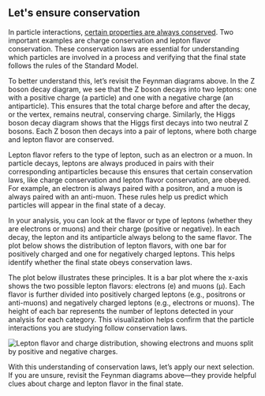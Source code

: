 ## Let's ensure conservation
In particle interactions, [certain properties are always conserved](https://cds.cern.ch/record/2759491/files/Conservation%20Laws%20-%20ATLAS%20Physics%20Cheat%20Sheet.pdf). Two important examples are charge conservation and lepton flavor conservation. These conservation laws are essential for understanding which particles are involved in a process and verifying that the final state follows the rules of the Standard Model.

To better understand this, let’s revisit the Feynman diagrams above. In the Z boson decay diagram, we see that the Z boson decays into two leptons: one with a positive charge (a particle) and one with a negative charge (an antiparticle). This ensures that the total charge before and after the decay, or the vertex, remains neutral, conserving charge. Similarly, the Higgs boson decay diagram shows that the Higgs first decays into two neutral Z bosons. Each Z boson then decays into a pair of leptons, where both charge and lepton flavor are conserved.

Lepton flavor refers to the type of lepton, such as an electron or a muon. In particle decays, leptons are always produced in pairs with their corresponding antiparticles because this ensures that certain conservation laws, like charge conservation and lepton flavor conservation, are obeyed. For example, an electron is always paired with a positron, and a muon is always paired with an anti-muon. These rules help us predict which particles will appear in the final state of a decay.

In your analysis, you can look at the flavor or type of leptons (whether they are electrons or muons) and their charge (positive or negative). In each decay, the lepton and its antiparticle always belong to the same flavor. The plot below shows the distribution of lepton flavors, with one bar for positively charged and one for negatively charged leptons. This helps identify whether the final state obeys conservation laws.

The plot below illustrates these principles. It is a bar plot where the x-axis shows the two possible lepton flavors: electrons (e) and muons (μ). Each flavor is further divided into positively charged leptons (e.g., positrons or anti-muons) and negatively charged leptons (e.g., electrons or muons). The height of each bar represents the number of leptons detected in your analysis for each category. This visualization helps confirm that the particle interactions you are studying follow conservation laws.

![Lepton flavor and charge distribution, showing electrons and muons split by positive and negative charges.](images/lepton_barplot_{theme}_{lumi}.png)
        
With this understanding of conservation laws, let’s apply our next selection. If you are unsure, revisit the Feynman diagrams above—they provide helpful clues about charge and lepton flavor in the final state.